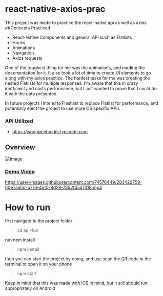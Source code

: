 # react-native-axios-prac
This project was made to practice the react-native api as well as axios
##Concepts Practiced
- React-Native Components and general API such as Flatlists
- Hooks
- Animations
- Navigation
- Axios requests

One of the toughest thing for me was the animations, and reading the documentation for it. 
It also took a lot of time to create UI elements to go along with my axios practice. The hardest tasks for me was creating the nested Flatlists for multiple responses.
I'm aware that this in crazy inefficient and costs performance, but I just wanted to prove that I could do it with the data presented.

In future projects I intend to Flashlist to replace Flatlist for performance, and potentially eject the project to use more OS specific APIs
### API Utilized 
- https://jsonplaceholder.typicode.com

## Overview
![image](https://user-images.githubusercontent.com/74576449/203428942-11d83d2b-df12-463a-8b86-a28f8172d693.png)
### [Demo Video](https://youtube.com/shorts/azP_bgsdyTw) 
https://user-images.githubusercontent.com/74576449/203429759-00e7ad0d-b716-4b10-8d28-7352f45d7018.mp4

# How to run
first navigate to the project folder
> cd api-fun

run npm install
> npm install

then you can start the project by doing, and use scan the QR code in the terminal to open it on your phone
> npm start


Keep in mind that this was made with IOS in mind, but it still should run appropriately on Android
